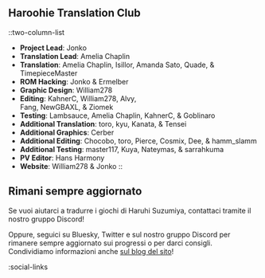 ## Haroohie Translation Club
::two-column-list
- **Project Lead**: Jonko
- **Translation Lead**: Amelia Chaplin
- **Translation**: Amelia Chaplin, Isillor, Amanda Sato, Quade, & TimepieceMaster
- **ROM Hacking**: Jonko & Ermelber
- **Graphic Design**: William278
- **Editing**: KahnerC, William278, Alvy,<br/>Fang, NewGBAXL, & Ziomek
- **Testing**: Lambsauce, Amelia Chaplin, KahnerC, & Goblinaro
- **Additional Translation**: toro, kyu, Kanata, & Tensei
- **Additional Graphics**: Cerber
- **Additional Editing**: Chocobo, toro, Pierce, Cosmix, Dee, & hamm_slamm
- **Additional Testing**: master117, Kuya, Nateymas, & sarrahkuma
- **PV Editor**: Hans Harmony
- **Website**: William278 & Jonko
::

## Rimani sempre aggiornato
Se vuoi aiutarci a tradurre i giochi di Haruhi Suzumiya, contattaci tramite il nostro gruppo Discord!

Oppure, seguici su Bluesky, Twitter e sul nostro gruppo Discord per rimanere sempre aggiornato sui progressi o per darci consigli. Condividiamo informazioni anche [sul blog del sito](/it/blog)!

<!-- Social media, Discord and blog buttons -->
:social-links